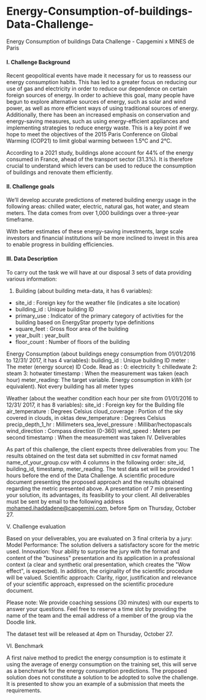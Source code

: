 # Energy-Consumption-of-buildings-Data-Challenge-
Energy Consumption of buildings Data Challenge - Capgemini x MINES de Paris

#### I. Challenge Background

Recent geopolitical events have made it necessary for us to reassess our energy consumption habits. This has led to a greater focus on reducing our use of gas and electricity in order to reduce our dependence on certain foreign sources of energy. In order to achieve this goal, many people have begun to explore alternative sources of energy, such as solar and wind power, as well as more efficient ways of using traditional sources of energy. Additionally, there has been an increased emphasis on conservation and energy-saving measures, such as using energy-efficient appliances and implementing strategies to reduce energy waste. This is a key point if we hope to meet the objectives of the 2015 Paris Conference on Global Warming (COP21) to limit global warming between 1.5°C and 2°C.

According to a 2021 study, buildings alone account for 44% of the energy consumed in France, ahead of the transport sector (31.3%). It is therefore crucial to understand which levers can be used to reduce the consumption of buildings and renovate them efficiently.

#### II. Challenge goals

We’ll develop accurate predictions of metered building energy usage in the following areas: chilled water, electric, natural gas, hot water, and steam meters. The data comes from over 1,000 buildings over a three-year timeframe.

With better estimates of these energy-saving investments, large scale investors and financial institutions will be more inclined to invest in this area to enable progress in building efficiencies.

#### III. Data Description

To carry out the task we will have at our disposal 3 sets of data providing various information:
1.  Building (about building meta-data, it has 6 variables):
- site_id : Foreign key for the weather file (indicates a site location)
- building_id : Unique building ID
- primary_use : Indicator of the primary category of activities for the building based on EnergyStar property type definitions
- square_feet : Gross floor area of the building
- year_built : year_built
- floor_count : Number of floors of the building

Energy Consumption (about buildings enegy consumption from 01/01/2016 to 12/31/ 2017, it has 4 variables):
building_id : Unique building ID
meter : The meter (energy source) ID Code. Read as :
0: electricity
1: chilledwate
2: steam
3: hotwater
timestamp : When the measurement was taken (each hour)
meter_reading: The target variable. Energy consumption in kWh (or equivalent). Not every building has all meter types

Weather (about the weather condition each hour per site from 01/01/2016 to 12/31/ 2017, it has 8 variables):
site_id : Foreign key for the Building file
air_temperature : Degrees Celsius
cloud_coverage : Portion of the sky covered in clouds, in oktas
dew_temperature : Degrees Celsius
precip_depth_1_hr : Millimeters
sea_level_pressure : Millibar/hectopascals
wind_direction : Compass direction (0-360)
wind_speed : Meters per second
timestamp : When the measurement was taken
IV. Deliverables

As part of this challenge, the client expects three deliverables from you:
The results obtained on the test data set submitted in csv format named name_of_your_group.csv with 4 columns in the following order: site_id, building_id, timestamp, meter_reading. The test data set will be provided 1 hours before the end of the Data Challenge.
A scientific procedure document presenting the proposed approach and the results obtained regarding the metric presented above.
A presentation of 7 min presenting your solution, its advantages, its feasibility to your client.
All deliverables must be sent by email to the following address mohamed.ihaddadene@capgemini.com, before 5pm on Thursday, October 27.

V. Challenge evaluation

Based on your deliverables, you are evaluated on 3 final criteria by a jury:
Model Performance: The solution delivers a satisfactory score for the metric used.
Innovation: Your ability to surprise the jury with the format and content of the "business" presentation and its application in a professional context (a clear and synthetic oral presentation, which creates the "Wow effect", is expected). In addition, the originality of the scientific procedure will be valued.
Scientific approach: Clarity, rigor, justification and relevance of your scientific approach, expressed on the scientific procedure document.

Please note:
We provide coaching sessions (30 minutes) with our experts to answer your questions. Feel free to reserve a time slot by providing the name of the team and the email address of a member of the group via the Doodle link.

The dataset test will be released at 4pm on Thursday, October 27.

VI. Benchmark

A first naive method to predict the energy consumption is to estimate it using the average of energy consumption on the training set, this will serve as a benchmark for the energy consumption predictions.
The proposed solution does not constitute a solution to be adopted to solve the challenge. It is presented to show you an example of a submission that meets the requirements.
